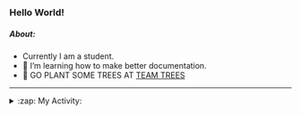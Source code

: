 ### Hello World!

##### About:
- Currently I am a student.
- 🌱 I’m learning how to make better documentation.
- 🌱 GO PLANT SOME TREES AT [TEAM TREES](https://teamtrees.org/)

---
<details>
  <summary>:zap: My Activity:</summary>
  
<!--START_SECTION:waka-->
![Code Time](http://img.shields.io/badge/Code%20Time-1%2C180%20hrs%2035%20mins-blue)

**I'm a Night 🦉** 

```text
🌞 Morning                1880 commits        ███░░░░░░░░░░░░░░░░░░░░░░   10.01 % 
🌆 Daytime                6404 commits        █████████░░░░░░░░░░░░░░░░   34.11 % 
🌃 Evening                5387 commits        ███████░░░░░░░░░░░░░░░░░░   28.69 % 
🌙 Night                  5105 commits        ███████░░░░░░░░░░░░░░░░░░   27.19 % 
```
📅 **I'm Most Productive on Wednesday** 

```text
Monday                   2653 commits        ████░░░░░░░░░░░░░░░░░░░░░   14.13 % 
Tuesday                  2558 commits        ███░░░░░░░░░░░░░░░░░░░░░░   13.62 % 
Wednesday                4379 commits        ██████░░░░░░░░░░░░░░░░░░░   23.32 % 
Thursday                 2416 commits        ███░░░░░░░░░░░░░░░░░░░░░░   12.87 % 
Friday                   1960 commits        ███░░░░░░░░░░░░░░░░░░░░░░   10.44 % 
Saturday                 1643 commits        ██░░░░░░░░░░░░░░░░░░░░░░░   08.75 % 
Sunday                   3167 commits        ████░░░░░░░░░░░░░░░░░░░░░   16.87 % 
```


📊 **This Week I Spent My Time On** 

```text
🔥 Editors: 
VS Code                  6 hrs 46 mins       ███████████████████░░░░░░   75.07 % 
IntelliJ                 2 hrs 15 mins       ██████░░░░░░░░░░░░░░░░░░░   24.93 % 

🐱‍💻 Projects: 
givbacks-admin           6 hrs 10 mins       █████████████████░░░░░░░░   68.45 % 
intro                    2 hrs 1 min         ██████░░░░░░░░░░░░░░░░░░░   22.49 % 
givbacks-application     24 mins             █░░░░░░░░░░░░░░░░░░░░░░░░   04.45 % 
praise                   8 mins              ░░░░░░░░░░░░░░░░░░░░░░░░░   01.56 % 
FilterHelperTest.kt      6 mins              ░░░░░░░░░░░░░░░░░░░░░░░░░   01.29 % 
```


 Last Updated on 05/09/2023 01:30:21 UTC
<!--END_SECTION:waka-->
</details>
